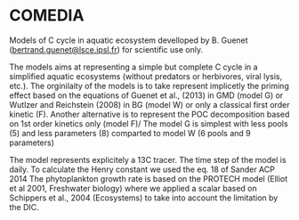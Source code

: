 # COMEDIA

Models of C cycle in aquatic ecosystem develloped by B. Guenet (bertrand.guenet@lsce.ipsl.fr) for scientific use only. 

The models aims at representing a simple but complete C cycle in a simplified aquatic ecosystems (without predators or herbivores, viral lysis, etc.).
The orginilaity of the models is to take represent implicetly the priming effect based on the equations of Guenet et al., (2013) in GMD (model G) or 
Wutlzer and Reichstein (2008) in BG (model W) or only a classical first order kinetic (F).
Another alternative is to represent the POC decomposition based on 1st order kinetics only (model F)/
The model G is simplest with less pools (5) and less parameters (8) comparted to model W (6 pools and 9 parameters)

The model represents explicitely a 13C tracer.
The time step of the model is daily.
To calculate the Henry constant we used the eq. 18 of Sander ACP 2014
The phytoplankton growth rate is based on the PROTECH model (Elliot et al 2001, Freshwater biology) where we applied a 
scalar based on Schippers et al., 2004 (Ecosystems) to take into account the limitation by the DIC. 
